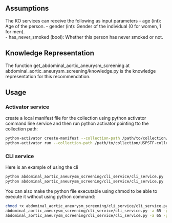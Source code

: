 ## Assumptions
The KO services can receive the following as input parameters
    - age (int): Age of the person.
    - gender (int): Gender of the individual (0 for women, 1 for men).    
    - has_never_smoked (bool): Whether this person has never smoked or not.
## Knowledge Representation
The function get_abdominal_aortic_aneurysm_screening at abdominal_aortic_aneurysm_screening/knowledge.py is the knowledge representation for this recommendation.

## Usage
### Activator service
create a local manifest file for the collection using python activator command line service and then run python activator pointing tto the collection path:
```bash
python-activator create-manifest --collection-path /path/to/collection/USPSTF-collection
python-activator run --collection-path /path/to/collection/USPSTF-collection
```

### CLI service
Here is an example of using the cli
```bash
python abdominal_aortic_aneurysm_screening/cli_service/cli_service.py  -a 65 -g 1 --has_never_smoked  
python abdominal_aortic_aneurysm_screening/cli_service/cli_service.py  -a 65 -g 1 --has_ever_smoked  
```

You can also make the python file executable using chmod to be able to execute it without using python command:
```bash
chmod +x abdominal_aortic_aneurysm_screening/cli_service/cli_service.py
abdominal_aortic_aneurysm_screening/cli_service/cli_service.py -a 65 -g 1 --has_never_smoked  
abdominal_aortic_aneurysm_screening/cli_service/cli_service.py -a 65 -g 1 --has_ever_smoked  
```